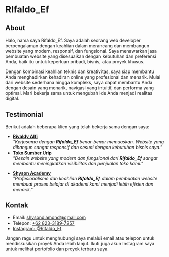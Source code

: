 <h1>RIfaldo_Ef</h1>
<h2>About</h2>
<p>
Halo, nama saya Rifaldo_Ef. Saya adalah seorang web developer berpengalaman dengan keahlian dalam merancang dan membangun website yang modern, responsif, dan fungsional. Saya menawarkan jasa pembuatan website yang disesuaikan dengan kebutuhan dan preferensi Anda, baik itu untuk keperluan pribadi, bisnis, atau proyek khusus.</p>
<p>
Dengan kombinasi keahlian teknis dan kreativitas, saya siap membantu Anda menghadirkan kehadiran online yang profesional dan menarik. Mulai dari website sederhana hingga kompleks, saya dapat membantu Anda dengan desain yang menarik, navigasi yang intuitif, dan performa yang optimal. Mari bekerja sama untuk mengubah ide Anda menjadi realitas digital.</p>

<h2>Testimonial</h2>
<p>Berikut adalah beberapa klien yang telah bekerja sama dengan saya:</p>
<ul>
<li><a href='https://www.rivaldyalfi.com'><b>Rivaldy Alfi</b></a>
  <br/>
  <i>"Kerjasama dengan <i><b>Rifaldo_Ef</b></i> benar-benar memuaskan. Website yang dibangun sangat responsif dan sesuai dengan kebutuhan bisnis saya."</i></li>

  <li>
<a href='https://tokosumberurip.rivaldyalfi.com'><b>Toko Sumber Urip</b></a>
    <br/>
    <i>"Desain website yang modern dan fungsional dari <i><b>Rifaldo_Ef</b></i> sangat membantu meningkatkan visibilitas dan penjualan toko kami."</i></li>
    
<li>
  
  <a href='https://www.shysonacademy.com'><b>Shyson Academy</b></a>
  <br/>
  <i>"Profesionalisme dan keahlian <i><b>Rifaldo_Ef</b></i> dalam pembuatan website membuat proses belajar di akademi kami menjadi lebih efisien dan menarik."</i></li>
</ul>
<h2>Kontak</h2>
<ul>
<li>Email: <a href='mailto:shysondiamond@gmail.com'>shysondiamond@gmail.com</a></li>
<li>Telepon: <a href='https://wa.me/6282331897257'>+62 823-3189-7257</li>
<li>Instagram: <a href='https://www.instagram.com/rifaldo_ef/'>@Rifaldo_Ef</a></li>
  </ul>
<p>Jangan ragu untuk menghubungi saya melalui email atau telepon untuk mendiskusikan proyek Anda lebih lanjut. Ikuti juga akun Instagram saya untuk melihat portofolio dan proyek terbaru saya.</p>
